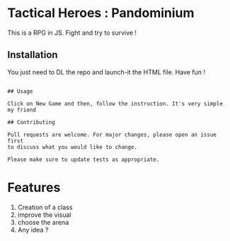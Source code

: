 # Tactical Heroes : Pandominium

This is a RPG in JS. Fight and try to survive !

## Installation

You just need to DL the repo and launch-it the HTML file. Have fun !

```

## Usage

Click on New Game and then, follow the instruction. It's very simple my friend

## Contributing

Pull requests are welcome. For major changes, please open an issue first
to discuss what you would like to change.

Please make sure to update tests as appropriate.

```

# Features

1. Creation of a class
2. improve the visual
3. choose the arena
4. Any idea ?